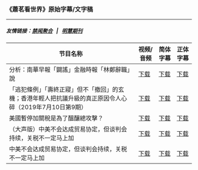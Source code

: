 ### 《蕭茗看世界》原始字幕/文字稿
---
##### 友情链接：[禁闻聚合](https://github.com/gfw-breaker/banned-news) &nbsp;&nbsp;|&nbsp;&nbsp; [明慧期刊](https://github.com/gfw-breaker/mh-qikan) 
| 节目名称 | 视频/音频 | 简体字幕 | 正体字幕 |
|---|---|---|---|
| 分析：南華早報「闢謠」金融時報「林鄭辭職」說 | [下载](https://y2mate.com/zh-cn/search/KmEuRS8KG_E) | [下载](../channels/simonegao/_KmEuRS8KG_E.srt?raw=true) | [下载](../channels/simonegao/_KmEuRS8KG_E.tw.srt?raw=true) | 
| 「逃犯條例」「壽終正寢」但不「撤回」的玄機；香港年輕人把抗議升級的真正原因令人心碎（2019年7月10日第9期） | [下载](https://y2mate.com/zh-cn/search/QJCpK2vtMMs) | [下载](../channels/simonegao/_QJCpK2vtMMs.srt?raw=true) | [下载](../channels/simonegao/_QJCpK2vtMMs.tw.srt?raw=true) | 
| 美國暫停加關稅是為了醞釀總攻擊？ | [下载](https://y2mate.com/zh-cn/search/XdpuraJ2icI) | [下载](../channels/simonegao/_XdpuraJ2icI.srt?raw=true) | [下载](../channels/simonegao/_XdpuraJ2icI.tw.srt?raw=true) | 
| （大声版）中美不会达成贸易协定，但谈判会持续，关税不一定马上加 | [下载](https://y2mate.com/zh-cn/search/2KZYQrtBrdk) | [下载](../channels/simonegao/_2KZYQrtBrdk.srt?raw=true) | [下载](../channels/simonegao/_2KZYQrtBrdk.tw.srt?raw=true) | 
| 中美不会达成贸易协定，但谈判会持续，关税不一定马上加 | [下载](https://y2mate.com/zh-cn/search/PYefXyBraW0) | [下载](../channels/simonegao/_PYefXyBraW0.srt?raw=true) | [下载](../channels/simonegao/_PYefXyBraW0.tw.srt?raw=true) | 
